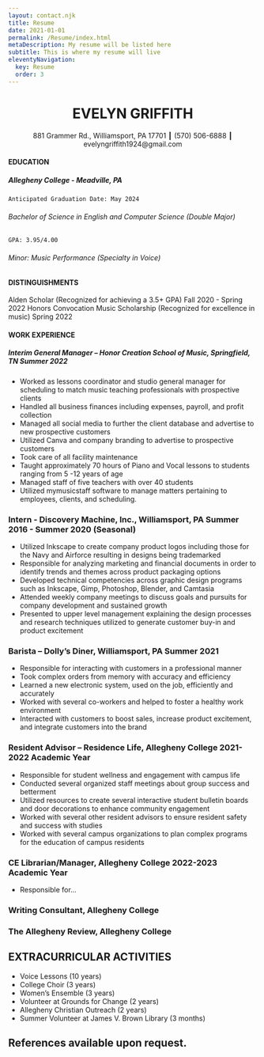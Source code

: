 ```yaml
---
layout: contact.njk
title: Resume
date: 2021-01-01
permalink: /Resume/index.html
metaDescription: My resume will be listed here
subtitle: This is where my resume will live
eleventyNavigation:
  key: Resume
  order: 3
---
```


# <div align=center>EVELYN GRIFFITH</div>

<div align="center">881 Grammer Rd., Williamsport, PA 17701 ┃ (570) 506-6888 ┃ evelyngriffith1924@gmail.com</div>

#### EDUCATION
##### Allegheny College - Meadville, PA
    Anticipated Graduation Date: May 2024
###### Bachelor of Science in English and Computer Science (Double Major)
    GPA: 3.95/4.00
###### Minor: Music Performance (Specialty in Voice)

#### DISTINGUISHMENTS
Alden Scholar (Recognized for achieving a 3.5+ GPA)                           Fall 2020 - Spring 2022
Honors Convocation Music Scholarship (Recognized for excellence in music)     Spring 2022

#### WORK EXPERIENCE
##### Interim General Manager – Honor Creation School of Music, Springfield, TN         Summer 2022

- Worked as lessons coordinator and studio general manager for scheduling to match music teaching professionals with prospective clients
- Handled all business finances including expenses, payroll, and profit collection
- Managed all social media to further the client database and advertise to new prospective customers
- Utilized Canva and company branding to advertise to prospective customers
- Took care of all facility maintenance
- Taught approximately 70 hours of Piano and Vocal lessons to students ranging from 5 -12 years of age
- Managed staff of five teachers with over 40 students
- Utilized mymusicstaff software to manage matters pertaining to employees, clients, and scheduling.

### Intern - Discovery Machine, Inc., Williamsport, PA          Summer 2016 - Summer 2020 (Seasonal)

- Utilized Inkscape to create company product logos including those for the Navy and Airforce resulting in designs being trademarked
- Responsible for analyzing marketing and financial documents in order to identify trends and themes across product packaging options  
- Developed technical competencies across graphic design programs such as Inkscape, Gimp, Photoshop, Blender, and Camtasia
- Attended weekly company meetings to discuss goals and pursuits for company development and sustained growth
- Presented to upper level management explaining the design processes and research techniques utilized to generate customer buy-in and product excitement

### Barista – Dolly’s Diner, Williamsport, PA           Summer 2021

- Responsible for interacting with customers in a professional manner
- Took complex orders from memory with accuracy and efficiency
- Learned a new electronic system, used on the job, efficiently and accurately
- Worked with several co-workers and helped to foster a healthy work environment
- Interacted with customers to boost sales, increase product excitement, and integrate customers into the brand

### Resident Advisor – Residence Life, Allegheny College            2021-2022 Academic Year

- Responsible for student wellness and engagement with campus life
- Conducted several organized staff meetings about group success and betterment
- Utilized resources to create several interactive student bulletin boards and door decorations to enhance community engagement
- Worked with several other resident advisors to ensure resident safety and success with studies
- Worked with several campus organizations to plan complex programs for the education of campus residents

### CE Librarian/Manager, Allegheny College         2022-2023 Academic Year

- Responsible for...

### Writing Consultant, Allegheny College

### The Allegheny Review, Allegheny College

## EXTRACURRICULAR ACTIVITIES

- Voice Lessons (10 years)
- College Choir (3 years)
- Women’s Ensemble (3 years)
- Volunteer at Grounds for Change (2 years)
- Allegheny Christian Outreach (2 years)
- Summer Volunteer at James V. Brown Library (3 months)

## References available upon request.